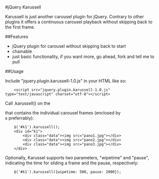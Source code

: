 #jQuery Karussell

Karussell is just another carousel plugin for jQuery. Contrary to other plugins it offers a continuous carousel playback without skipping back to the first frame. 

##Features
* jQuery plugin for carousel without skipping back to start
* chainable
* just basic functionality, if you want more, go ahead, fork and tell me to pull
	
##Usage
	
Include "jquery.plugin.karussell-1.0.js" in your HTML like so:

		<script src="jquery.plugin.karussell-1.0.js" type="text/javascript" charset="utf-8"></script>

Call .karussell() on the <div> that contains the individual carousel frames (enclosed by <div>s preferrably):

		$('#k1').karussell();
		<div id="k1">
	       	<div class="data"><img src="pano1.jpg"></div>
	       	<div class="data"><img src="pano2.jpg"></div>
			<div class="data"><img src="pano3.jpg"></div>
		</div>
	
Optionally, Karussel supports two parameters, "wipetime" and "pause", indicating the time for sliding a frame and the pause, respectively:

		$('#k1').karussell({wipetime: 500, pause: 2000});
	

